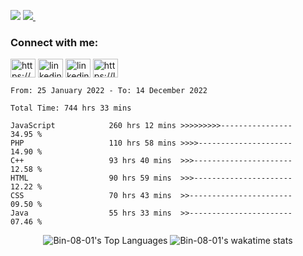 ![](https://komarev.com/ghpvc/?username=Bin-08-01&color=blue)
<a href="https://wakatime.com/@Bin_08_01">
<img src="https://wakatime.com/badge/user/a0ed3e52-55a7-428c-bd0b-3dea56cfb2fb.svg">&nbsp;
</a>
  
<h3 align="left">Connect with me:</h3>
<p align="left">
  
<a href="https://www.facebook.com/SofM.2022/" target="blank"><img align="center" src="https://raw.githubusercontent.com/rahuldkjain/github-profile-readme-generator/master/src/images/icons/Social/facebook.svg" alt="https://www.facebook.com/SofM.2022/" height="30" width="40" /></a>
  <a href="https://www.linkedin.com/in/minh-tr%C3%AD-ph%E1%BA%A1m-3146911a5/" target="blank"><img align="center" src="https://cdn-icons-png.flaticon.com/512/145/145807.png" alt="linkedin" height="30" width="40" /></a>
  <a href="mailto:minhtri192035@gmail.com" target="blank"><img align="center" src="https://cdn-icons-png.flaticon.com/512/5968/5968534.png" alt="linkedin" height="30" width="40" /></a>
  <a href="https://leetcode.com/minhtri192035/" target="blank"><img align="center" src="https://raw.githubusercontent.com/rahuldkjain/github-profile-readme-generator/master/src/images/icons/Social/leet-code.svg" alt="https://leetcode.com/minhtri192035/" height="30" width="40" /></a>
</p>

<!-- [![Top Langs](https://github-readme-stats.vercel.app/api/top-langs/?username=Bin-08-01&layout=compact)](https://github.com/anuraghazra/github-readme-stats) -->
<!--START_SECTION:waka-->

```text
From: 25 January 2022 - To: 14 December 2022

Total Time: 744 hrs 33 mins

JavaScript            260 hrs 12 mins >>>>>>>>>----------------   34.95 %
PHP                   110 hrs 58 mins >>>>---------------------   14.90 %
C++                   93 hrs 40 mins  >>>----------------------   12.58 %
HTML                  90 hrs 59 mins  >>>----------------------   12.22 %
CSS                   70 hrs 43 mins  >>-----------------------   09.50 %
Java                  55 hrs 33 mins  >>-----------------------   07.46 %
```

<!--END_SECTION:waka-->
<p align="center">
  <img alt="Bin-08-01's Top Languages" src="https://github-readme-stats.vercel.app/api/top-langs/?username=Bin-08-01&langs_count=8&layout=compact&theme=react&hide_border=true&bg_color=0D1117" />
  <img alt="Bin-08-01's wakatime stats" src="https://github-readme-stats.vercel.app/api/wakatime?username=Bin_08_01&layout=compact&theme=react&hide_border=true&bg_color=0D1117" />
<!--   <img alt="" src="https://leetcard.jacoblin.cool/minhtri192035?theme=nord&font=Cabin&ext=heatmap" /> -->
</p>

